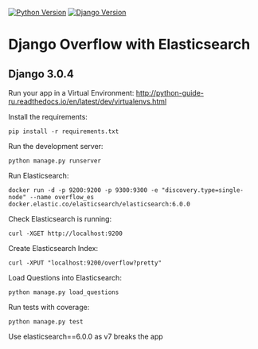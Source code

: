[![Python Version](https://img.shields.io/badge/python-3.6-brightgreen.svg)](https://python.org)
[![Django Version](https://img.shields.io/badge/django-3.0.4-brightgreen.svg)](https://djangoproject.com)

# Django Overflow with Elasticsearch

## Django 3.0.4

Run your app in a Virtual Environment: http://python-guide-ru.readthedocs.io/en/latest/dev/virtualenvs.html

Install the requirements:

```
pip install -r requirements.txt
```

Run the development server:

```
python manage.py runserver
```

Run Elasticsearch:

```
docker run -d -p 9200:9200 -p 9300:9300 -e "discovery.type=single-node" --name overflow_es docker.elastic.co/elasticsearch/elasticsearch:6.0.0
```

Check Elasticsearch is running:

```
curl -XGET http://localhost:9200
```

Create Elasticsearch Index:

```
curl -XPUT "localhost:9200/overflow?pretty"
```

Load Questions into Elasticsearch:

```
python manage.py load_questions
```

Run tests with coverage:

```
python manage.py test
```

Use elasticsearch==6.0.0 as v7 breaks the app

